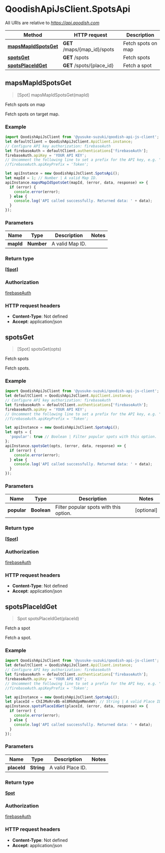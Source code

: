 # QoodishApiJsClient.SpotsApi

All URIs are relative to *https://api.qoodish.com*

Method | HTTP request | Description
------------- | ------------- | -------------
[**mapsMapIdSpotsGet**](SpotsApi.md#mapsMapIdSpotsGet) | **GET** /maps/{map_id}/spots | Fetch spots on map
[**spotsGet**](SpotsApi.md#spotsGet) | **GET** /spots | Fetch spots
[**spotsPlaceIdGet**](SpotsApi.md#spotsPlaceIdGet) | **GET** /spots/{place_id} | Fetch a spot



## mapsMapIdSpotsGet

> [Spot] mapsMapIdSpotsGet(mapId)

Fetch spots on map

Fetch spots on target map. 

### Example

```javascript
import QoodishApiJsClient from '@yusuke-suzuki/qoodish-api-js-client';
let defaultClient = QoodishApiJsClient.ApiClient.instance;
// Configure API key authorization: firebaseAuth
let firebaseAuth = defaultClient.authentications['firebaseAuth'];
firebaseAuth.apiKey = 'YOUR API KEY';
// Uncomment the following line to set a prefix for the API key, e.g. "Token" (defaults to null)
//firebaseAuth.apiKeyPrefix = 'Token';

let apiInstance = new QoodishApiJsClient.SpotsApi();
let mapId = 1; // Number | A valid Map ID.
apiInstance.mapsMapIdSpotsGet(mapId, (error, data, response) => {
  if (error) {
    console.error(error);
  } else {
    console.log('API called successfully. Returned data: ' + data);
  }
});
```

### Parameters


Name | Type | Description  | Notes
------------- | ------------- | ------------- | -------------
 **mapId** | **Number**| A valid Map ID. | 

### Return type

[**[Spot]**](Spot.md)

### Authorization

[firebaseAuth](../README.md#firebaseAuth)

### HTTP request headers

- **Content-Type**: Not defined
- **Accept**: application/json


## spotsGet

> [Spot] spotsGet(opts)

Fetch spots

Fetch spots. 

### Example

```javascript
import QoodishApiJsClient from '@yusuke-suzuki/qoodish-api-js-client';
let defaultClient = QoodishApiJsClient.ApiClient.instance;
// Configure API key authorization: firebaseAuth
let firebaseAuth = defaultClient.authentications['firebaseAuth'];
firebaseAuth.apiKey = 'YOUR API KEY';
// Uncomment the following line to set a prefix for the API key, e.g. "Token" (defaults to null)
//firebaseAuth.apiKeyPrefix = 'Token';

let apiInstance = new QoodishApiJsClient.SpotsApi();
let opts = {
  'popular': true // Boolean | Filter popular spots with this option.
};
apiInstance.spotsGet(opts, (error, data, response) => {
  if (error) {
    console.error(error);
  } else {
    console.log('API called successfully. Returned data: ' + data);
  }
});
```

### Parameters


Name | Type | Description  | Notes
------------- | ------------- | ------------- | -------------
 **popular** | **Boolean**| Filter popular spots with this option. | [optional] 

### Return type

[**[Spot]**](Spot.md)

### Authorization

[firebaseAuth](../README.md#firebaseAuth)

### HTTP request headers

- **Content-Type**: Not defined
- **Accept**: application/json


## spotsPlaceIdGet

> Spot spotsPlaceIdGet(placeId)

Fetch a spot

Fetch a spot. 

### Example

```javascript
import QoodishApiJsClient from '@yusuke-suzuki/qoodish-api-js-client';
let defaultClient = QoodishApiJsClient.ApiClient.instance;
// Configure API key authorization: firebaseAuth
let firebaseAuth = defaultClient.authentications['firebaseAuth'];
firebaseAuth.apiKey = 'YOUR API KEY';
// Uncomment the following line to set a prefix for the API key, e.g. "Token" (defaults to null)
//firebaseAuth.apiKeyPrefix = 'Token';

let apiInstance = new QoodishApiJsClient.SpotsApi();
let placeId = ChIJMxRrvBb-ml8RkRdpmMmn4WY; // String | A valid Place ID.
apiInstance.spotsPlaceIdGet(placeId, (error, data, response) => {
  if (error) {
    console.error(error);
  } else {
    console.log('API called successfully. Returned data: ' + data);
  }
});
```

### Parameters


Name | Type | Description  | Notes
------------- | ------------- | ------------- | -------------
 **placeId** | **String**| A valid Place ID. | 

### Return type

[**Spot**](Spot.md)

### Authorization

[firebaseAuth](../README.md#firebaseAuth)

### HTTP request headers

- **Content-Type**: Not defined
- **Accept**: application/json

